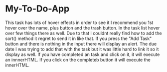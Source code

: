 # My-To-Do-App

This task has lots of hover effects in order to see it I recommend you 1st hover over the name, plus button and the trash button.
In the task list hover over few things there as well.
Due to that I couldnt really find how to add the sort() method it regret to send it in like that.
If you press the "Add Task" button and there is nothing in the input there will display an alert.
The due date I was trying to add that with the task but it was little hard to link it so it display as well.
If you have completed an task and click on it, it will execute an innnerHTML.
If you click on the completeb button it will execute the innerHTML.
